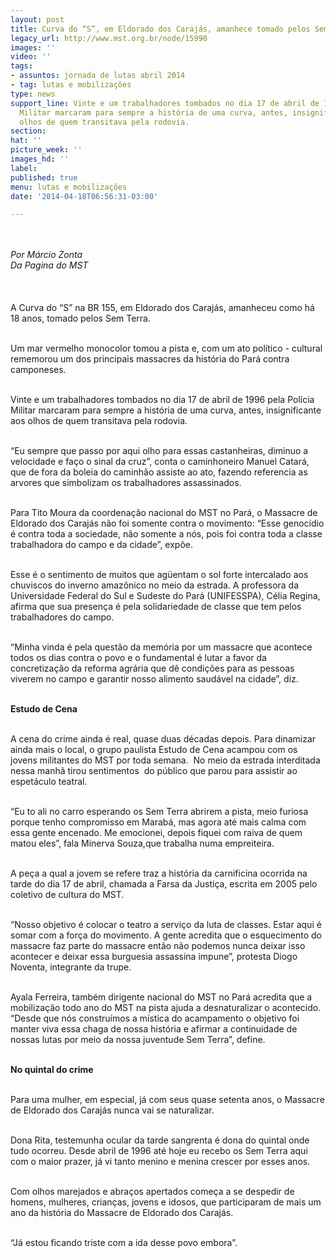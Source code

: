 ```yaml
---
layout: post
title: Curva do “S”, em Eldorado dos Carajás, amanhece tomado pelos Sem Terra
legacy_url: http://www.mst.org.br/node/15990
images: ''
video: ''
tags:
- assuntos: jornada de lutas abril 2014
- tag: lutas e mobilizações
type: news
support_line: Vinte e um trabalhadores tombados no dia 17 de abril de 1996 pela Polícia
  Militar marcaram para sempre a história de uma curva, antes, insignificante aos
  olhos de quem transitava pela rodovia.
section: 
hat: ''
picture_week: ''
images_hd: ''
label: 
published: true
menu: lutas e mobilizações
date: '2014-04-18T06:56:31-03:00'

---
```

<p class="MsoNormal"><br><br><em>Por Márcio Zonta&nbsp;<br>Da Pagina do MST<br></em><br><br><br>A Curva do “S” na BR 155, em Eldorado dos Carajás, amanheceu como há 18 anos, tomado pelos Sem Terra.</p><p class="MsoNormal"><br>Um mar vermelho monocolor tomou a pista e, com um ato político - cultural rememorou um dos principais massacres da história do Pará contra camponeses.</p><p class="MsoNormal"><br>Vinte e um trabalhadores tombados no dia 17 de abril de 1996 pela Polícia Militar marcaram para sempre a história de uma curva, antes, insignificante aos olhos de quem transitava pela rodovia.</p><p class="MsoNormal"><br>“Eu sempre que passo por aqui olho para essas castanheiras, diminuo a velocidade e faço o sinal da cruz”, conta o caminhoneiro Manuel Catará, que de fora da boleia do caminhão assiste ao ato, fazendo referencia as arvores que simbolizam os trabalhadores assassinados.</p><p class="MsoNormal"><br>Para Tito Moura da coordenação nacional do MST no Pará, o Massacre de Eldorado dos Carajás não foi somente contra o movimento: “Esse genocídio é contra toda a sociedade, não somente a nós, pois foi contra toda a classe trabalhadora do campo e da cidade”, expõe.</p><p class="MsoNormal"><br>Esse é o sentimento de muitos que agüentam o sol forte intercalado aos chuviscos do inverno amazônico no meio da estrada. A professora da Universidade Federal do Sul e Sudeste do Pará (UNIFESSPA), Célia Regina, afirma que sua presença é pela solidariedade de classe que tem pelos trabalhadores do campo.</p><p class="MsoNormal"><br>“Minha vinda é pela questão da memória por um massacre que acontece todos os dias contra o povo e o fundamental é lutar a favor da concretização da reforma agrária que dê condições para as pessoas viverem no campo e garantir nosso alimento saudável na cidade”, diz.</p><p class="MsoNormal"><br><strong>Estudo de Cena&nbsp;</strong></p><p class="MsoNormal"><br>A cena do crime ainda é real, quase duas décadas depois. Para dinamizar ainda mais o local, o grupo paulista Estudo de Cena acampou com os jovens militantes do MST por toda semana. &nbsp;No meio da estrada interditada nessa manhã tirou sentimentos &nbsp;do público que parou para assistir ao espetáculo teatral.</p><p class="MsoNormal"><br>“Eu to ali no carro esperando os Sem Terra abrirem a pista, meio furiosa porque tenho compromisso em Marabá, mas agora até mais calma com essa gente encenado. Me emocionei, depois fiquei com raiva de quem matou eles”, fala Minerva Souza,que trabalha numa empreiteira.</p><p class="MsoNormal"><br>A peça a qual a jovem se refere traz a história da carnificina ocorrida na tarde do dia 17 de abril, chamada a Farsa da Justiça, escrita em 2005 pelo coletivo de cultura do MST.</p><p class="MsoNormal"><br>“Nosso objetivo é colocar o teatro a serviço da luta de classes. Estar aqui é somar com a força do movimento. A gente acredita que o esquecimento do massacre faz parte do massacre então não podemos nunca deixar isso acontecer e deixar essa burguesia assassina impune”, protesta Diogo Noventa, integrante da trupe.</p><p class="MsoNormal"><br>Ayala Ferreira, também dirigente nacional do MST no Pará acredita que a mobilização todo ano do MST na pista ajuda a desnaturalizar o acontecido. “Desde que nós construímos a mística do acampamento o objetivo foi manter viva essa chaga de nossa história e afirmar a continuidade de nossas lutas por meio da nossa juventude Sem Terra”, define. &nbsp;</p><p class="MsoNormal"><strong><br>No quintal do crime</strong></p><p class="MsoNormal"><br>Para uma mulher, em especial, já com seus quase setenta anos, o Massacre de Eldorado dos Carajás nunca vai se naturalizar.</p><p class="MsoNormal"><br>Dona Rita, testemunha ocular da tarde sangrenta é dona do quintal onde tudo ocorreu. Desde abril de 1996 até hoje eu recebo os Sem Terra aqui com o maior prazer, já vi tanto menino e menina crescer por esses anos.</p><p class="MsoNormal"><br>Com olhos marejados e abraços apertados começa a se despedir de homens, mulheres, crianças, jovens e idosos, que participaram de mais um ano da história do Massacre de Eldorado dos Carajás.</p><p class="MsoNormal"><br>“Já estou ficando triste com a ida desse povo embora”.&nbsp;</p><p class="MsoNormal">&nbsp;</p>
